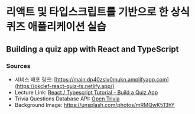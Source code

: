 # 리액트 및 타입스크립트를 기반으로 한 상식퀴즈 애플리케이션 실습
## Building a quiz app with React and TypeScript

### Sources
- 서비스 배포 링크: [https://main.dp40zslv0mukn.amplifyapp.com](https://okclef-react-quiz-ts.netlify.app/)
- Lecture Link:  [React / Typescript Tutorial - Build a Quiz App](https://www.youtube.com/watch?v=F2JCjVSZlG0)
- Trivia Questions Database API: [Open Trivia](https://opentdb.com/)
- Background Image: https://unsplash.com/photos/mRMQwK513hY
